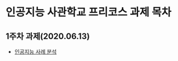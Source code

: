 # 인공지능 사관학교 프리코스 과제 목차

## 1주차 과제(2020.06.13)
* [인공지능 사례 분석](https://github.com/bumbum9944/GJ_AI/blob/master/%EA%B4%91%EC%A3%BC_%EC%9D%B8%EA%B3%B5%EC%A7%80%EB%8A%A5_1%EC%A3%BC%EC%B0%A8_%EA%B3%BC%EC%A0%9C.ipynb)
